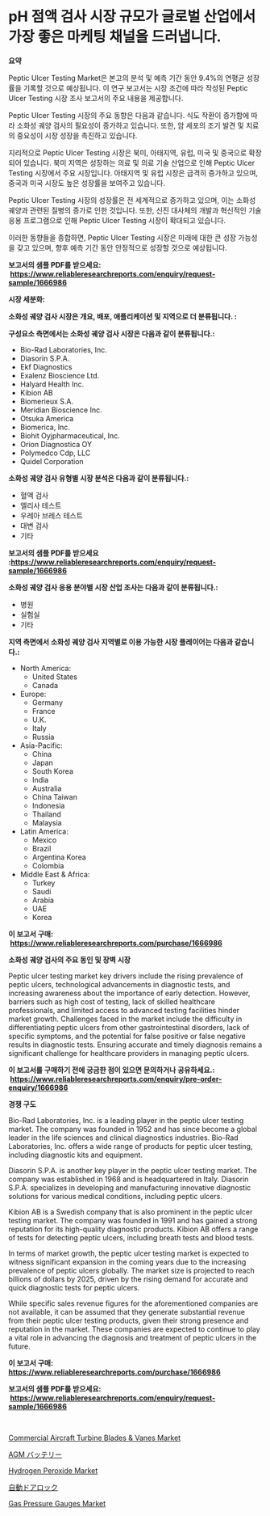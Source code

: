 <p><h1>pH 점액 검사 시장 규모가 글로벌 산업에서 가장 좋은 마케팅 채널을 드러냅니다.</h1></p><p><strong>요약</strong></p>
<p><p>Peptic Ulcer Testing Market은 본고의 분석 및 예측 기간 동안 9.4%의 연평균 성장률을 기록할 것으로 예상됩니다. 이 연구 보고서는 시장 조건에 따라 작성된 Peptic Ulcer Testing 시장 조사 보고서의 주요 내용을 제공합니다.</p><p>Peptic Ulcer Testing 시장의 주요 동향은 다음과 같습니다. 식도 작환이 증가함에 따라 소화성 궤양 검사의 필요성이 증가하고 있습니다. 또한, 암 세포의 조기 발견 및 치료의 중요성이 시장 성장을 촉진하고 있습니다.</p><p>지리적으로 Peptic Ulcer Testing 시장은 북미, 아태지역, 유럽, 미국 및 중국으로 확장되어 있습니다. 북미 지역은 성장하는 의료 및 의료 기술 산업으로 인해 Peptic Ulcer Testing 시장에서 주요 시장입니다. 아태지역 및 유럽 시장은 급격히 증가하고 있으며, 중국과 미국 시장도 높은 성장률을 보여주고 있습니다.</p><p>Peptic Ulcer Testing 시장의 성장률은 전 세계적으로 증가하고 있으며, 이는 소화성 궤양과 관련된 질병의 증가로 인한 것입니다. 또한, 신진 대사체의 개발과 혁신적인 기술 응용 프로그램으로 인해 Peptic Ulcer Testing 시장이 확대되고 있습니다.</p><p>이러한 동향들을 종합하면, Peptic Ulcer Testing 시장은 미래에 대한 큰 성장 가능성을 갖고 있으며, 향후 예측 기간 동안 안정적으로 성장할 것으로 예상됩니다.</p></p>
<p><strong>보고서의 샘플 PDF를 받으세요: &nbsp;<a href="https://www.reliableresearchreports.com/enquiry/request-sample/1666986">https://www.reliableresearchreports.com/enquiry/request-sample/1666986</a></strong></p>
<p><strong>시장 세분화:</strong></p>
<p><strong> 소화성 궤양 검사 시장은 개요, 배포, 애플리케이션 및 지역으로 더 분류됩니다. :</strong></p>
<p><strong>구성요소 측면에서는 소화성 궤양 검사 시장은 다음과 같이 분류됩니다.:</strong></p>
<p><ul><li>Bio-Rad Laboratories, Inc.</li><li>Diasorin S.P.A.</li><li>Ekf Diagnostics</li><li>Exalenz Bioscience Ltd.</li><li>Halyard Health Inc.</li><li>Kibion AB</li><li>Biomerieux S.A.</li><li>Meridian Bioscience Inc.</li><li>Otsuka America</li><li>Biomerica, Inc.</li><li>Biohit Oyjpharmaceutical, Inc.</li><li>Orion Diagnostica OY</li><li>Polymedco Cdp, LLC</li><li>Quidel Corporation</li></ul></p>
<p><strong> 소화성 궤양 검사 유형별 시장 분석은 다음과 같이 분류됩니다.:</strong></p>
<p><ul><li>혈액 검사</li><li>엘리사 테스트</li><li>우레아 브레스 테스트</li><li>대변 검사</li><li>기타</li></ul></p>
<p><strong>보고서의 샘플 PDF를 받으세요 :<a href="https://www.reliableresearchreports.com/enquiry/request-sample/1666986">https://www.reliableresearchreports.com/enquiry/request-sample/1666986</a></strong></p>
<p><strong> 소화성 궤양 검사 응용 분야별 시장 산업 조사는 다음과 같이 분류됩니다.:</strong></p>
<p><ul><li>병원</li><li>실험실</li><li>기타</li></ul></p>
<p><strong>지역 측면에서 소화성 궤양 검사 지역별로 이용 가능한 시장 플레이어는 다음과 같습니다.:</strong></p>
<p><ul>
    <li>
        North America:
        <ul>
            <li>United States</li>
            <li>Canada</li>
        </ul>
    </li>
    <li>
        Europe:
        <ul>
            <li>Germany</li>
            <li>France</li>
            <li>U.K.</li>
            <li>Italy</li>
            <li>Russia</li>
        </ul>
    </li>
    <li>
        Asia-Pacific:
        <ul>
            <li>China</li>
            <li>Japan</li>
            <li>South Korea</li>
            <li>India</li>
            <li>Australia</li>
            <li>China Taiwan</li>
            <li>Indonesia</li>
            <li>Thailand</li>
            <li>Malaysia</li>
        </ul>
    </li>
    <li>
        Latin America:
        <ul>
            <li>Mexico</li>
            <li>Brazil</li>
            <li>Argentina Korea</li>
            <li>Colombia</li>
        </ul>
    </li>
    <li>
        Middle East & Africa:
        <ul>
            <li>Turkey</li>
            <li>Saudi</li>
            <li>Arabia</li>
            <li>UAE</li>
            <li>Korea</li>
        </ul>
    </li>
    </ul></p>
<p><strong>이 보고서 구매: &nbsp;<a href="https://www.reliableresearchreports.com/purchase/1666986">https://www.reliableresearchreports.com/purchase/1666986</a></strong></p>
<p><strong>소화성 궤양 검사의 주요 동인 및 장벽 시장</strong></p>
<p><p>Peptic ulcer testing market key drivers include the rising prevalence of peptic ulcers, technological advancements in diagnostic tests, and increasing awareness about the importance of early detection. However, barriers such as high cost of testing, lack of skilled healthcare professionals, and limited access to advanced testing facilities hinder market growth. Challenges faced in the market include the difficulty in differentiating peptic ulcers from other gastrointestinal disorders, lack of specific symptoms, and the potential for false positive or false negative results in diagnostic tests. Ensuring accurate and timely diagnosis remains a significant challenge for healthcare providers in managing peptic ulcers.</p></p>
<p><strong>이 보고서를 구매하기 전에 궁금한 점이 있으면 문의하거나 공유하세요.: &nbsp;<a href="https://www.reliableresearchreports.com/enquiry/pre-order-enquiry/1666986">https://www.reliableresearchreports.com/enquiry/pre-order-enquiry/1666986</a></strong></p>
<p><strong>경쟁 구도</strong></p>
<p><p>Bio-Rad Laboratories, Inc. is a leading player in the peptic ulcer testing market. The company was founded in 1952 and has since become a global leader in the life sciences and clinical diagnostics industries. Bio-Rad Laboratories, Inc. offers a wide range of products for peptic ulcer testing, including diagnostic kits and equipment.</p><p>Diasorin S.P.A. is another key player in the peptic ulcer testing market. The company was established in 1968 and is headquartered in Italy. Diasorin S.P.A. specializes in developing and manufacturing innovative diagnostic solutions for various medical conditions, including peptic ulcers.</p><p>Kibion AB is a Swedish company that is also prominent in the peptic ulcer testing market. The company was founded in 1991 and has gained a strong reputation for its high-quality diagnostic products. Kibion AB offers a range of tests for detecting peptic ulcers, including breath tests and blood tests.</p><p>In terms of market growth, the peptic ulcer testing market is expected to witness significant expansion in the coming years due to the increasing prevalence of peptic ulcers globally. The market size is projected to reach billions of dollars by 2025, driven by the rising demand for accurate and quick diagnostic tests for peptic ulcers.</p><p>While specific sales revenue figures for the aforementioned companies are not available, it can be assumed that they generate substantial revenue from their peptic ulcer testing products, given their strong presence and reputation in the market. These companies are expected to continue to play a vital role in advancing the diagnosis and treatment of peptic ulcers in the future.</p></p>
<p><strong>이 보고서 구매: &nbsp; <a href="https://www.reliableresearchreports.com/purchase/1666986">https://www.reliableresearchreports.com/purchase/1666986</a></strong></p>
<p><strong>보고서의 샘플 PDF를 받으세요: &nbsp;<a href="https://www.reliableresearchreports.com/enquiry/request-sample/1666986">https://www.reliableresearchreports.com/enquiry/request-sample/1666986</a></strong><strong></strong></p>
<p>&nbsp;</p>
<p><p><a href="https://issuu.com/reportprime-2/docs/commercial-aircraft-turbine-blades-vanes-market-si">Commercial Aircraft Turbine Blades & Vanes Market</a></p><p><a href="https://medium.com/@arimuller2009/agm%E3%83%90%E3%83%83%E3%83%86%E3%83%AA%E3%83%BC%E5%B8%82%E5%A0%B4%E3%81%AF-2023%E5%B9%B4%E3%81%BE%E3%81%A7%E3%81%AE%E5%B8%82%E5%A0%B4%E3%82%B7%E3%82%A7%E3%82%A2-%E3%82%B5%E3%82%A4%E3%82%BA-%E4%BA%88%E6%B8%AC%E3%82%92%E4%B8%AD%E5%BF%83%E3%81%AB%E5%B1%95%E9%96%8B%E3%81%97%E3%81%A6%E3%81%84%E3%81%BE%E3%81%99-da39ab69d7e5">AGM バッテリー</a></p><p><a href="https://cute-banjo-8ca.notion.site/Hydrogen-Peroxide-Market-Size-Global-Industry-Overview-Market-Segmentation-and-Forecast-2024-to-2-4ccd21e873484d7d88c5cd12b2e6c733">Hydrogen Peroxide Market</a></p><p><a href="https://medium.com/@mares423/%E8%87%AA%E5%8B%95%E3%83%89%E3%82%A2%E3%83%AD%E3%83%83%E3%82%AF%E5%B8%82%E5%A0%B4%E8%A6%8F%E6%A8%A1-%E5%B8%82%E5%A0%B4%E5%8B%95%E5%90%91%E3%81%A8%E5%B8%82%E5%A0%B4%E4%BA%88%E6%B8%AC-2024%E5%B9%B4%E3%81%8B%E3%82%892031%E5%B9%B4%E3%81%BE%E3%81%A7-8b50354d4753">自動ドアロック</a></p><p><a href="https://view.publitas.com/reportprime-1/gas-pressure-gauges-market-research-report-reveals-the-latest-trends-and-opportunities-of-this-market-for-period-from-2024-2031/">Gas Pressure Gauges Market</a></p></p>
